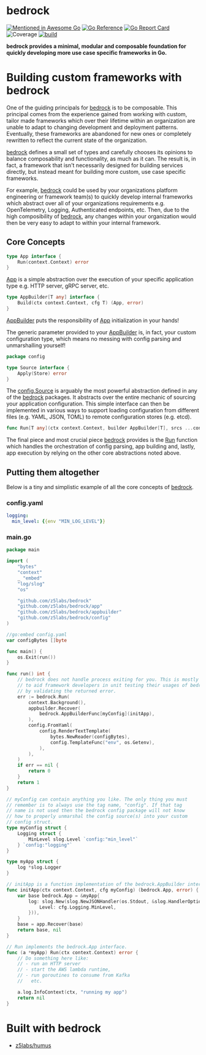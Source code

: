 # bedrock
[![Mentioned in Awesome Go](https://awesome.re/mentioned-badge.svg)](https://github.com/avelino/awesome-go)
[![Go Reference](https://pkg.go.dev/badge/github.com/z5labs/bedrock.svg)](https://pkg.go.dev/github.com/z5labs/bedrock)
[![Go Report Card](https://goreportcard.com/badge/github.com/z5labs/bedrock)](https://goreportcard.com/report/github.com/z5labs/bedrock)
![Coverage](https://img.shields.io/badge/Coverage-98.2%25-brightgreen)
[![build](https://github.com/z5labs/bedrock/actions/workflows/build.yaml/badge.svg)](https://github.com/z5labs/bedrock/actions/workflows/build.yaml)

**bedrock provides a minimal, modular and composable foundation for
quickly developing more use case specific frameworks in Go.**

# Building custom frameworks with bedrock

One of the guiding principals for [bedrock](https://pkg.go.dev/github.com/z5labs/bedrock) is to be composable.
This principal comes from the experience gained from working with custom, tailor made frameworks which
over their lifetime within an organization are unable to adapt to changing
development and deployment patterns. Eventually, these frameworks are abandoned
for new ones or completely rewritten to reflect the current state of the organization.

[bedrock](https://pkg.go.dev/github.com/z5labs/bedrock) defines a small set of types and carefully
chooses its opinions to balance composability and functionality, as much as it can. The result is, in fact, a framework
that isn't necessarily designed for building services directly, but instead meant for building
more custom, use case specific frameworks.

For example, [bedrock](https://pkg.go.dev/github.com/z5labs/bedrock) could be used by your organizations
platform engineering or framework team(s) to quickly develop internal frameworks which abstract over all of
your organizations requirements e.g. OpenTelemetry, Logging, Authenticated endpoints, etc. Then, due to the
high composibility of [bedrock](https://pkg.go.dev/github.com/z5labs/bedrock), any changes within your
organization would then be very easy to adapt to within your internal framework.

## Core Concepts

```go
type App interface {
	Run(context.Context) error
}
```

[App](https://pkg.go.dev/github.com/z5labs/bedrock#App) is a
simple abstraction over the execution of your specific application type
e.g. HTTP server, gRPC server, etc.

```go
type AppBuilder[T any] interface {
	Build(ctx context.Context, cfg T) (App, error)
}
```

[AppBuilder](https://pkg.go.dev/github.com/z5labs/bedrock#AppBuilder) puts
the responsibility of [App](https://pkg.go.dev/github.com/z5labs/bedrock#App) initialization
in your hands!

The generic parameter provided to your [AppBuilder](https://pkg.go.dev/github.com/z5labs/bedrock#AppBuilder)
is, in fact, your custom configuration type, which means no messing with config
parsing and unmarshalling yourself!

```go
package config

type Source interface {
	Apply(Store) error
}
```

The [config.Source](https://pkg.go.dev/github.com/z5labs/bedrock/pkg/config#Source) is
arguably the most powerful abstraction defined in any of the [bedrock](https://pkg.go.dev/github.com/z5labs/bedrock)
packages. It abstracts over the entire mechanic of sourcing your application configuration.
This simple interface can then be implemented in various ways to support loading configuration
from different files (e.g. YAML, JSON, TOML) to remote configuration stores (e.g. etcd).

```go
func Run[T any](ctx context.Context, builder AppBuilder[T], srcs ...config.Source) error
```

The final piece and most crucial piece [bedrock](https://pkg.go.dev/github.com/z5labs/bedrock)
provides is the [Run](https://pkg.go.dev/github.com/z5labs/bedrock#Run) function which
handles the orchestration of config parsing, app building and, lastly, app execution by relying
on the other core abstractions noted above.

## Putting them altogether

Below is a tiny and simplistic example of all the core concepts of [bedrock](https://pkg.go.dev/github.com/z5labs/bedrock).

### config.yaml

```yaml
logging:
  min_level: {{env "MIN_LOG_LEVEL"}}
```

### main.go

```go
package main

import (
	"bytes"
	"context"
	_ "embed"
	"log/slog"
	"os"

	"github.com/z5labs/bedrock"
	"github.com/z5labs/bedrock/app"
	"github.com/z5labs/bedrock/appbuilder"
	"github.com/z5labs/bedrock/config"
)

//go:embed config.yaml
var configBytes []byte

func main() {
	os.Exit(run())
}

func run() int {
	// bedrock does not handle process exiting for you. This is mostly
	// to aid framework developers in unit testing their usages of bedrock
	// by validating the returned error.
	err := bedrock.Run(
		context.Background(),
		appbuilder.Recover(
			bedrock.AppBuilderFunc[myConfig](initApp),
		),
		config.FromYaml(
			config.RenderTextTemplate(
				bytes.NewReader(configBytes),
				config.TemplateFunc("env", os.Getenv),
			),
		),
	)
	if err == nil {
		return 0
	}
	return 1
}

// myConfig can contain anything you like. The only thing you must
// remember is to always use the tag name, "config". If that tag
// name is not used then the bedrock config package will not know
// how to properly unmarshal the config source(s) into your custom
// config struct.
type myConfig struct {
	Logging struct {
		MinLevel slog.Level `config:"min_level"`
	} `config:"logging"`
}

type myApp struct {
	log *slog.Logger
}

// initApp is a function implementation of the bedrock.AppBuilder interface.
func initApp(ctx context.Context, cfg myConfig) (bedrock.App, error) {
	var base bedrock.App = &myApp{
		log: slog.New(slog.NewJSONHandler(os.Stdout, &slog.HandlerOptions{
			Level: cfg.Logging.MinLevel,
		})),
	}
	base = app.Recover(base)
	return base, nil
}

// Run implements the bedrock.App interface.
func (a *myApp) Run(ctx context.Context) error {
	// Do something here like:
	// - run an HTTP server
	// - start the AWS lambda runtime,
	// - run goroutines to consume from Kafka
	//   etc.

	a.log.InfoContext(ctx, "running my app")
	return nil
}
```

# Built with bedrock

- [z5labs/humus](https://github.com/z5labs/humus)